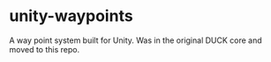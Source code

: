# unity-waypoints
A way point system built for Unity. Was in the original DUCK core and moved to this repo.
